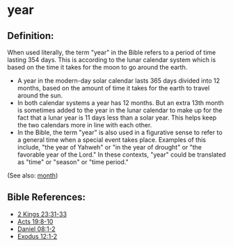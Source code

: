 # year #

## Definition: ##

When used literally, the term "year" in the Bible refers to a period of time lasting 354 days. This is according to the lunar calendar system which is based on the time it takes for the moon to go around the earth.

* A year in the modern-day solar calendar lasts 365 days divided into 12 months, based on the amount of time it takes for the earth to travel around the sun.
* In both calendar systems a year has 12 months. But an extra 13th month is sometimes added to the year in the lunar calendar to make up for the fact that a lunar year is 11 days less than a solar year. This helps keep the two calendars more in line with each other.
* In the Bible, the term "year" is also used in a figurative sense to refer to a general time when a special event takes place. Examples of this include, "the year of Yahweh" or "in the year of drought" or "the favorable year of the Lord." In these contexts, "year" could be translated as "time" or "season" or "time period."

(See also: [month](../other/biblicaltimemonth.md))

## Bible References: ##

* [2 Kings 23:31-33](en/tn/2ki/help/23/31)
* [Acts 19:8-10](en/tn/act/help/19/08)
* [Daniel 08:1-2](en/tn/dan/help/08/01)
* [Exodus 12:1-2](en/tn/exo/help/12/01)